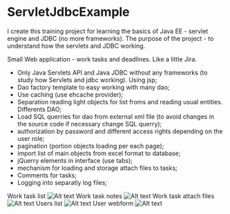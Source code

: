 # ServletJdbcExample

I create this training project for learning the basics of Java EE - servlet engine and JDBC (no more frameworks).
The purpose of the project - to understand how the servlets and JDBC working.

Small Web application - work tasks and deadlines. Like a little Jira.

- Only Java Servlets API and Java JDBC without any frameworks (to study how Servlets and jdbc working). Using jsp;
- Dao factory template to easy working with many dao;
- Use caching (use ehcache provider);
- Separation reading light objects for list froms and reading usual entities. Differents DAO;
- Load SQL querries for dao from external xml file (to avoid changes in the source code if necessary change SQL querry);
- authorization by password and different access rights depending on the user role;
- pagination (portion objects loading per each page);
- import list of main objects from excel format to database;
- jQuerry elements in interface (use tabs);
- mechanism for loading and storage attach files to tasks;
- Comments for tasks;
- Logging into separatly log files;

Work task list
![Alt text](http://savepic.net/8688896.jpg)
Work task notes
![Alt text](http://savepic.net/8667392.jpg)
Work task attach files
![Alt text](http://savepic.net/8672512.jpg)
Users list
![Alt text](http://savepic.net/8662272.jpg)
User webform
![Alt text](http://savepic.net/8653056.jpg)
